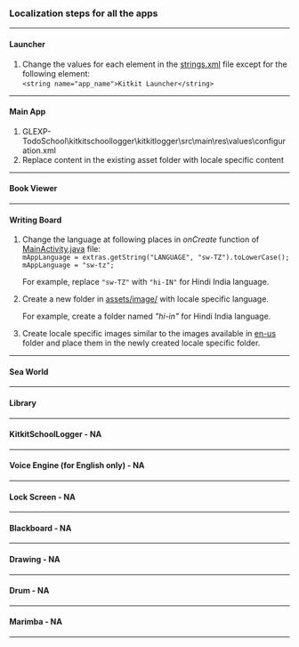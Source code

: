 ### Localization steps for all the apps
___
#### Launcher
1. Change the values for each element in the [strings.xml](https://github.com/XPRIZE/GLEXP-Team-KitkitSchool/blob/master/launcher/app/src/main/res/values/strings.xml) file except for the following element:  
  `<string name="app_name">Kitkit Launcher</string>`
___
#### Main App
1. GLEXP-TodoSchool\kitkitschoollogger\kitkitlogger\src\main\res\values\configuration.xml
2. Replace content in the existing asset folder with locale specific content
___
#### Book Viewer
___
#### Writing Board
1.  Change the language at following places in _onCreate_ function of [MainActivity.java](https://github.com/XPRIZE/GLEXP-Team-KitkitSchool/blob/master/writingboard/app/src/main/java/com/enuma/writingboard/activity/MainActivity.java) file:  
   `mAppLanguage = extras.getString("LANGUAGE", "sw-TZ").toLowerCase();`  
   `mAppLanguage = "sw-tz";` 
     
    For example, replace `"sw-TZ"` with `"hi-IN"` for Hindi India language.  

2.  Create a new folder in [assets/image/](https://github.com/XPRIZE/GLEXP-Team-KitkitSchool/tree/master/writingboard/app/src/main/assets/image) with locale specific language.
    
    For example, create a folder named _"hi-in"_ for Hindi India language.

3.  Create locale specific images similar to the images available in [en-us](https://github.com/XPRIZE/GLEXP-Team-KitkitSchool/tree/master/writingboard/app/src/main/assets/image/en-us) folder and place them in the newly created locale specific folder.
___
#### Sea World
___
#### Library
___
#### KitkitSchoolLogger - NA
___
#### Voice Engine (for English only) - NA
___
#### Lock Screen - NA
___
#### Blackboard - NA
___
#### Drawing - NA
___
#### Drum - NA
___
#### Marimba - NA
___
